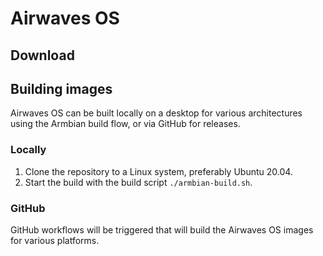 # Airwaves OS

## Download

## Building images

Airwaves OS can be built locally on a desktop for various architectures using the Armbian build flow, or via GitHub
for releases.

### Locally

1. Clone the repository to a Linux system, preferably Ubuntu 20.04.
2. Start the build with the build script `./armbian-build.sh`.

### GitHub

GitHub workflows will be triggered that will build the Airwaves OS images for various platforms.


